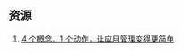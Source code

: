 
## 资源
1. [4 个概念，1 个动作，让应用管理变得更简单
](https://juejin.im/post/5de607bae51d45581133df35?utm_source=gold_browser_extension)
